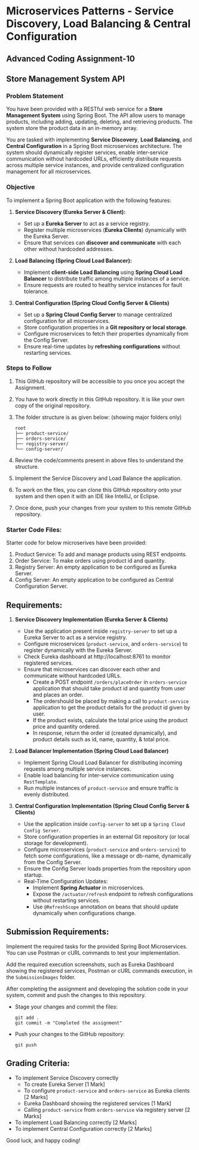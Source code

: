 # Microservices Patterns - Service Discovery, Load Balancing & Central Configuration
## Advanced Coding Assignment-10
## Store Management System API

### Problem Statement
You have been provided with a RESTful web service for a **Store Management System** using Spring Boot. The API allow users to manage products, including adding, updating, deleting, and retrieving products. The system store the product data in an in-memory array.

You are tasked with implementing **Service Discovery**, **Load Balancing**, and **Central Configuration** in a Spring Boot microservices architecture. The system should dynamically register services, enable inter-service communication without hardcoded URLs, efficiently distribute requests across multiple service instances, and provide centralized configuration management for all microservices.

### Objective
To implement a Spring Boot application with the following features:

1. **Service Discovery (Eureka Server & Client):**
   - Set up a **Eureka Server** to act as a service registry.
   - Register multiple microservices (**Eureka Clients**) dynamically with the Eureka Server.
   - Ensure that services can **discover and communicate** with each other without hardcoded addresses.

2. **Load Balancing (Spring Cloud Load Balancer):**
   - Implement **client-side Load Balancing** using **Spring Cloud Load Balancer** to distribute traffic among multiple instances of a service.
   - Ensure requests are routed to healthy service instances for fault tolerance.

3. **Central Configuration (Spring Cloud Config Server & Clients)**
   - Set up a **Spring Cloud Config Server** to manage centralized configuration for all microservices.
   - Store configuration properties in a **Git repository or local storage**.
   - Configure microservices to fetch their properties dynamically from the Config Server.
   - Ensure real-time updates by **refreshing configurations** without restarting services.


### Steps to Follow
1. This GitHub repository will be accessible to you once you accept the Assignment.
2. You have to work directly in this GitHub repository. It is like your own copy of the original repository.

3. The folder structure is as given below: (showing major folders only)
   ```
   root
   ├── product-service/
   ├── orders-service/
   ├── registry-server/
   └── config-server/
   ```

4. Review the code/comments present in above files to understand the structure.
5. Implement the Service Discovery and Load Balance the application.
6. To work on the files, you can clone this GitHub repository onto your system and then open it with an IDE like IntelliJ, or Eclipse.
7. Once done, push your changes from your system to this remote GitHub repository.

### Starter Code Files:
Starter code for below microserives have been provided:
1. Product Service: To add and manage products using REST endpoints.
2. Order Service: To make orders using product id and quantity.
3. Registry Server: An empty application to be configured as Eureka Server.
4. Config Server: An empty application to be configured as Central Configuration Server.


## Requirements:
1. **Service Discovery Implementation (Eureka Server & Clients)**
   - Use the application present inside `registry-server` to set up a Eureka Server to act as a service registry.
   - Configure microservices (`product-service`, and `orders-service`) to register dynamically with the Eureka Server.
   - Check Eureka dashboard at http://localhost:8761 to monitor registered services.
   - Ensure that microservices can discover each other and communicate without hardcoded URLs.
     - Create a POST endpoint `/orders/placeOrder` in `orders-service` application that should take product id and quantity from user and places an order.
     - The ordershould be placed by making a call to `product-service` application to get the product details for the product id given by user.
     - If the product exists, calculate the total price using the product price and quantity ordered.
     - In response, return the order id (created dynamically), and product details such as id, name, quantity, & total price.

2. **Load Balancer Implementation (Spring Cloud Load Balancer)**
   - Implement Spring Cloud Load Balancer for distributing incoming requests among multiple service instances.
   - Enable load balancing for inter-service communication using `RestTemplate`.
   - Run multiple instances of `product-service` and ensure traffic is evenly distributed.

3. **Central Configuration Implementation (Spring Cloud Config Server & Clients)**
   - Use the application inside `config-server` to set up a `Spring Cloud Config Server`.
   - Store configuration properties in an external Git repository (or local storage for development).
   - Configure microservices (`product-service` and `orders-service`) to fetch some configurations, like a message or db-name, dynamically from the Config Server.
   - Ensure the Config Server loads properties from the repository upon startup.
   - Real-Time Configuration Updates:
     - Implement **Spring Actuator** in microservices.
     - Expose the `/actuator/refresh` endpoint to refresh configurations without restarting services.
     - Use `@RefreshScope` annotation on beans that should update dynamically when configurations change.


## Submission Requirements:
Implement the required tasks for the provided Spring Boot Microservices. You can use Postman or cURL commands to test your implementation.

Add the required execution screenshots, such as Eureka Dashboard showing the registered services, Postman or cURL commands execution, in the `SubmissionImages` folder.

After completing the assignment and developing the solution code in your system, commit and push the changes to this repository. 
  - Stage your changes and commit the files:
    ```
    git add .
    git commit -m "Completed the assignment"
    ```
  - Push your changes to the GitHub repository:
    ```
    git push
    ```

## Grading Criteria:
- To implement Service Discovery correctly
  - To create Eureka Server [1 Mark]
  - To configure `product-service` and `orders-service` as Eureka clients [2 Marks]
  - Eureka Dashboard showing the registered services [1 Mark]
  - Calling `product-service` from `orders-service` via registery server [2 Marks]
- To implement Load Balancing correctly [2 Marks]
- To implement Central Configuration correctly [2 Marks]

Good luck, and happy coding!
